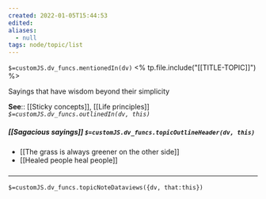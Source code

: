 ```yaml
---
created: 2022-01-05T15:44:53 
edited: 
aliases:
  - null
tags: node/topic/list
---
```

`$=customJS.dv_funcs.mentionedIn(dv)`
<% tp.file.include("[[TITLE-TOPIC]]") %>


Sayings that have wisdom beyond their simplicity

**See**:: [[Sticky concepts]], [[Life principles]]
*`$=customJS.dv_funcs.outlinedIn(dv, this)`*

##### [[Sagacious sayings]] `$=customJS.dv_funcs.topicOutlineHeader(dv, this)`

- [[The grass is always greener on the other side]]
- [[Healed people heal people]]

### <hr class="dataviews"/>

`$=customJS.dv_funcs.topicNoteDataviews({dv, that:this})`
